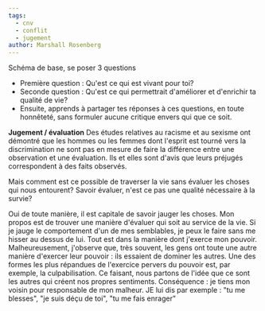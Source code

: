 ```yaml
---
tags:
  - cnv
  - conflit
  - jugement
author: Marshall Rosenberg
---
```

Schéma de base, se poser 3 questions
* Première question : Qu'est ce qui est vivant pour toi?
* Seconde question : Qu'est ce qui permettrait  d'améliorer et d'enrichir ta qualité de vie?
* Ensuite, apprends à partager tes réponses à ces questions, en toute honnêteté, sans formuler aucune critique envers qui que ce soit.

**Jugement / évaluation**
Des études relatives au racisme et au sexisme ont démontré que les hommes ou les femmes dont l'esprit est tourné vers la discrimination ne sont pas en mesure de faire la différence entre une observation et une évaluation. Ils et elles sont d'avis que leurs préjugés correspondent à des faits observés.

Mais comment est ce possible de traverser la vie sans évaluer les choses qui nous entourent? Savoir évaluer, n'est ce pas une qualité nécessaire à la survie?


Oui de toute manière, il est capitale de savoir jauger les choses. Mon propos est de trouver une manière d'évaluer qui soit au service de la vie. Si je jauge le comportement d'un de mes semblables, je peux le faire sans me hisser au dessus de lui. Tout est dans la manière dont j'exerce mon pouvoir.
Malheureusement, j'observe que, très souvent, les gens ont toute une autre manière d'exercer leur pouvoir : ils essaient de dominer les autres. Une des formes les plus répandues de l'exercice pervers du pouvoir est, par exemple, la culpabilisation. Ce faisant, nous partons de l'idée que ce sont les autres qui créent nos propres sentiments. Conséquence : je tiens mon voisin pour responsable de mon malheur. JE lui dis par exemple :
"tu me blesses", "je suis déçu de toi", "tu me fais enrager"

